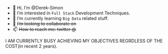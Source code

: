 - 👋 Hi, I’m @Derek-Simon
- 👀 I’m interested in `Full Stack` Development Techniques.
- 🌱 I’m currently learning `Big Data` related stuff.
- 💞️ <del>I’m looking to collaborate on <del> 
- 📫 <del>How to reach me: twitter @</del>
  
I AM CURRENTLY BUSY ACHIEVING MY OBJECTIVES REGRDLESS OF THE COST(in recent 2 years).  

<!---
Derek-Simon/Derek-Simon is a ✨ special ✨ repository because its `README.md` (this file) appears on your GitHub profile.
You can click the Preview link to take a look at your changes.
--->
